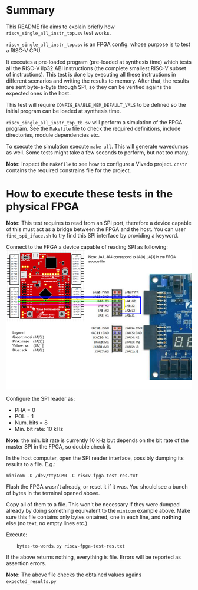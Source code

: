 # Summary
This README file aims to explain briefly how `riscv_single_all_instr_top.sv` test works.

`riscv_single_all_instr_top.sv` is an FPGA config. whose purpose is to test a RISC-V CPU.

It executes a pre-loaded program (pre-loaded at synthesis time) which tests all the RISC-V
ilp32 ABI instructions (the complete smallest RISC-V subset of instructions). This test is
done by executing all these instructions in different scenarios and writing the results to
memory. After that, the results are sent byte-a-byte through SPI, so they can be verified
agains the expected ones in the host.

This test will require `CONFIG_ENABLE_MEM_DEFAULT_VALS` to be defined so the initial
program can be loaded at synthesis time.

`riscv_single_all_instr_top_tb.sv` will perform a simulation of the FPGA program. See the
`Makefile` file to check the required definitions, include directories, module dependencies
etc.

To execute the simulation execute `make all`. This will generate wavedumps as well. Some
tests might take a few seconds to perform, but not too many.

**Note:** Inspect the `Makefile` to see how to configure a Vivado project. `cnstr` contains
the required constrains file for the project.


# How to execute these tests in the physical FPGA
**Note:** This test requires to read from an SPI port, therefore a device
capable of this must act as a bridge between the FPGA and the host. You can
user `find_spi_iface.sh` to try find this SPI interface by providing a keyword.

Connect to the FPGA a device capable of reading SPI as following:
![fpga-mcu-pin-conn](./doc/img/FPGA-MCU-PIN-CON-2.png)

Configure the SPI reader as:
- PHA = 0
- POL = 1
- Num. bits = 8
- Min. bit rate: 10 kHz

**Note:** the min. bit rate is currently 10 kHz but depends on the bit rate of
the master SPI in the FPGA, so double check it.

In the host computer, open the SPI reader interface, possibly dumping its results
to a file. E.g.:

    minicom -D /dev/ttyACM0 -C riscv-fpga-test-res.txt

Flash the FPGA wasn't already, or reset it if it was. You should see a bunch of bytes
in the terminal opened above.

Copy all of them to a file. This won't be necessary if they were dumped already by
doing something equivalent to the `minicom` example above. Make sure this file contains
only bytes ontained, one in each line, and **nothing** else (no text, no empty lines etc.)

Execute:

        bytes-to-words.py riscv-fpga-test-res.txt

If the above returns nothing, everything is file. Errors will be reported as assertion errors.

**Note:** The above file checks the obtained values agains `expected_results.py`
